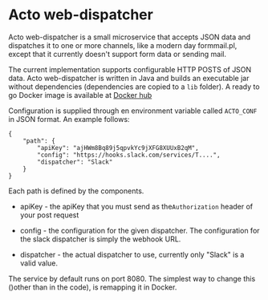 Acto web-dispatcher
===
Acto web-dispatcher is a small microservice that accepts JSON
data and dispatches it to one or more channels, like a modern
day formmail.pl, except that it currently doesn't support form
data or sending mail.

The current implementation supports configurable HTTP POSTS
of JSON data. Acto web-dispatcher is written in Java and builds
an executable jar without dependencies (dependencies are copied
to a ```lib``` folder). A ready to go Docker image is available
at [Docker hub](https://hub.docker.com/r/actoaps/web-dispatcher/)

Configuration is supplied through en environment variable called
```ACTO_CONF``` in JSON format. An example follows:

    {
        "path": {
            "apiKey": "ajHWm8Bq89j5qpvkYc9jXFG8XUUxB2qM",
            "config": "https://hooks.slack.com/services/T....",
            "dispatcher": "Slack"
        }
    }

Each path is defined by the components.

* apiKey - the apiKey that you must send as 
the```Authorization``` header of your post request

* config - the configuration for the given dispatcher. The
configuration for the slack dispatcher is simply the
webhook URL.  

* dispatcher - the actual dispatcher to use, currently only
"Slack" is a valid value.

The service by default runs on port 8080. The simplest way
to change this ()other than in the code), is remapping it in
Docker. 